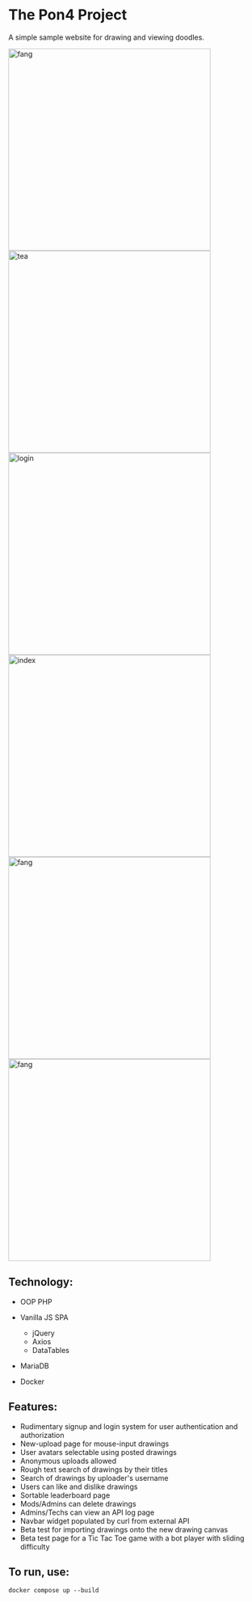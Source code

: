 # The Pon4 Project

A simple sample website for drawing and viewing doodles.

<img src="https://github.com/user-attachments/assets/93db9ea8-407b-482e-94e0-4d391dcef2cb" alt="fang" width="400"/>
<img src="https://github.com/user-attachments/assets/5c895d4d-a662-47f8-a543-e9b98d07699c" alt="tea" width="400"/>
<img src="https://github.com/user-attachments/assets/03280d93-3578-4b0c-a496-54abda1fb838" alt="login" width="400"/>
<img src="https://github.com/user-attachments/assets/9a7c3f92-fcc8-45b2-bb61-16dc198cff8f" alt="index" width="400"/>
<img src="https://github.com/user-attachments/assets/c9a2d33a-40d7-4d95-9735-0bf80a6258f3" alt="fang" width="400"/>
<img src="https://github.com/user-attachments/assets/87141648-801f-4718-8b99-34653da4011f" alt="fang" width="400"/>

## Technology:

- OOP PHP

- Vanilla JS SPA
  - jQuery
  - Axios
  - DataTables
- MariaDB
- Docker

## Features:
- Rudimentary signup and login system for user authentication and authorization
- New-upload page for mouse-input drawings
- User avatars selectable using posted drawings
- Anonymous uploads allowed
- Rough text search of drawings by their titles
- Search of drawings by uploader's username
- Users can like and dislike drawings
- Sortable leaderboard page
- Mods/Admins can delete drawings
- Admins/Techs can view an API log page
- Navbar widget populated by curl from external API
- Beta test for importing drawings onto the new drawing canvas
- Beta test page for a Tic Tac Toe game with a bot player with sliding difficulty

## To run, use:
```
docker compose up --build
```
